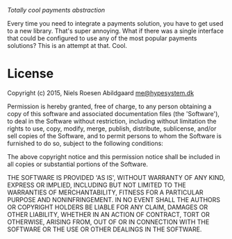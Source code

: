 *Totally cool payments abstraction*

Every time you need to integrate a payments solution, you have to get used to a new library.
That's super annoying.
What if there was a single interface that could be configured to use any of the most popular payments solutions?
This is an attempt at that.
Cool.

License
=======

Copyright (c) 2015, Niels Roesen Abildgaard <me@hypesystem.dk>

Permission is hereby granted, free of charge, to any person obtaining a copy of this software and associated documentation files (the 'Software'), to deal in the Software without restriction, including without limitation the rights to use, copy, modify, merge, publish, distribute, sublicense, and/or sell copies of the Software, and to permit persons to whom the Software is furnished to do so, subject to the following conditions:

The above copyright notice and this permission notice shall be included in all copies or substantial portions of the Software.

THE SOFTWARE IS PROVIDED 'AS IS', WITHOUT WARRANTY OF ANY KIND, EXPRESS OR IMPLIED, INCLUDING BUT NOT LIMITED TO THE WARRANTIES OF MERCHANTABILITY, FITNESS FOR A PARTICULAR PURPOSE AND NONINFRINGEMENT. IN NO EVENT SHALL THE AUTHORS OR COPYRIGHT HOLDERS BE LIABLE FOR ANY CLAIM, DAMAGES OR OTHER LIABILITY, WHETHER IN AN ACTION OF CONTRACT, TORT OR OTHERWISE, ARISING FROM, OUT OF OR IN CONNECTION WITH THE SOFTWARE OR THE USE OR OTHER DEALINGS IN THE SOFTWARE.
